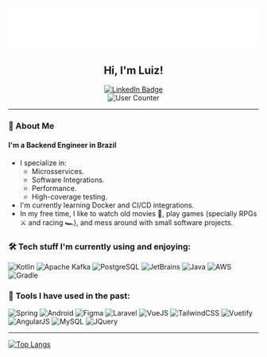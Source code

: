 <div align="center">
  <img src="./wave.svg"/>
</div>
<div align="center">
  <h2>Hi, I'm Luiz!</h2>
</div>
<div id="badges" align="center">
  <a href="https://br.linkedin.com/in/luiz-alcides-zytkowski-jr">
    <img src="https://img.shields.io/badge/LinkedIn-blue?style=for-the-badge&logo=linkedin&logoColor=white" alt="LinkedIn Badge"/>
  </a>
</div>
<div id="badges" align="center">
  <a>
    <img src="https://komarev.com/ghpvc/?username=Incognitowski&style=flat-square&color=blue" alt="User Counter"/>
  </a>
</div>
<hr/>

### 📐 About Me

#### I'm a Backend Engineer in Brazil

- I specialize in:
  - Microsservices.
  - Software Integrations.
  - Performance.
  - High-coverage testing.
- I'm currently learning Docker and CI/CD integrations.
- In my free time, I like to watch old movies 🎥, play games (specially RPGs ⚔️ and racing 🏎️), and mess around with small software projects.

### 🛠️ Tech stuff I'm currently using and enjoying:

<div>
  <img src="https://cdn.jsdelivr.net/gh/devicons/devicon/icons/kotlin/kotlin-original.svg" width="auto" height="50" title="Kotlin"/>
  <img src="https://cdn.jsdelivr.net/gh/devicons/devicon/icons/apachekafka/apachekafka-original.svg" width="auto" height="50" title="Apache Kafka"/>
  <img src="https://cdn.jsdelivr.net/gh/devicons/devicon/icons/postgresql/postgresql-original.svg" width="auto" height="50" title="PostgreSQL"/>
  <img src="https://cdn.jsdelivr.net/gh/devicons/devicon/icons/jetbrains/jetbrains-original.svg" width="auto" height="50" title="JetBrains"/>
  <img src="https://cdn.jsdelivr.net/gh/devicons/devicon/icons/java/java-original.svg" width="auto" height="50" title="Java"/>
  <img src="https://cdn.jsdelivr.net/gh/devicons/devicon/icons/amazonwebservices/amazonwebservices-original.svg" width="auto" height="50" title="AWS"/>
  <img src="https://cdn.jsdelivr.net/gh/devicons/devicon/icons/gradle/gradle-plain.svg" width="auto" height="50" title="Gradle"/>
</div>

### 🔨 Tools I have used in the past:

<div>
  <img src="https://cdn.jsdelivr.net/gh/devicons/devicon/icons/spring/spring-original.svg" width="auto" height="50" title="Spring"/>
  <img src="https://cdn.jsdelivr.net/gh/devicons/devicon/icons/androidstudio/androidstudio-original.svg" width="auto" height="50" title="Android"/>
  <img src="https://cdn.jsdelivr.net/gh/devicons/devicon/icons/figma/figma-original.svg" width="auto" height="50" title="Figma"/>
  <img src="https://cdn.jsdelivr.net/gh/devicons/devicon/icons/laravel/laravel-plain.svg" width="auto" height="50" title="Laravel"/>
  <img src="https://cdn.jsdelivr.net/gh/devicons/devicon/icons/vuejs/vuejs-original.svg" width="auto" height="50" title="VueJS"/>
  <img src="https://cdn.jsdelivr.net/gh/devicons/devicon/icons/tailwindcss/tailwindcss-plain.svg" width="auto" height="50" title="TailwindCSS"/>
  <img src="https://cdn.jsdelivr.net/gh/devicons/devicon/icons/vuetify/vuetify-original.svg" width="auto" height="50" title="Vuetify"/>
  <img src="https://cdn.jsdelivr.net/gh/devicons/devicon/icons/angularjs/angularjs-original.svg" width="auto" height="50" title="AngularJS"/>
  <img src="https://cdn.jsdelivr.net/gh/devicons/devicon/icons/mysql/mysql-original-wordmark.svg" width="auto" height="50" title="MySQL"/>
  <img src="https://cdn.jsdelivr.net/gh/devicons/devicon/icons/jquery/jquery-original-wordmark.svg" width="auto" height="50" title="JQuery"/>
</div>

<hr />

[![Top Langs](https://github-readme-stats.vercel.app/api/top-langs/?username=Incognitowski&layout=compact&theme=vision-friendly-dark)](https://github.com/anuraghazra/github-readme-stats)
